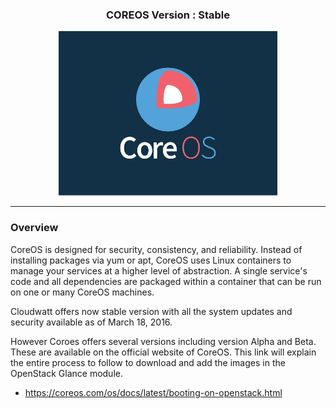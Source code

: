 ### <div style="text-align:center"> COREOS Version : Stable </div>


<div style="text-align:center"><img src =img/coreoslogo.jpg /></div>

------

### Overview

CoreOS is designed for security, consistency, and reliability. Instead of installing packages via yum or apt, CoreOS uses Linux containers to manage your services at a higher level of abstraction. A single service's code and all dependencies are packaged within a container that can be run on one or many CoreOS machines.

Cloudwatt offers now stable version with all the system updates and security available as of March 18, 2016.

However Coroes offers several versions including version Alpha and Beta. These are available on the official website of CoreOS.
This link will explain the entire process to follow to download and add the images in the OpenStack Glance module.

- https://coreos.com/os/docs/latest/booting-on-openstack.html
